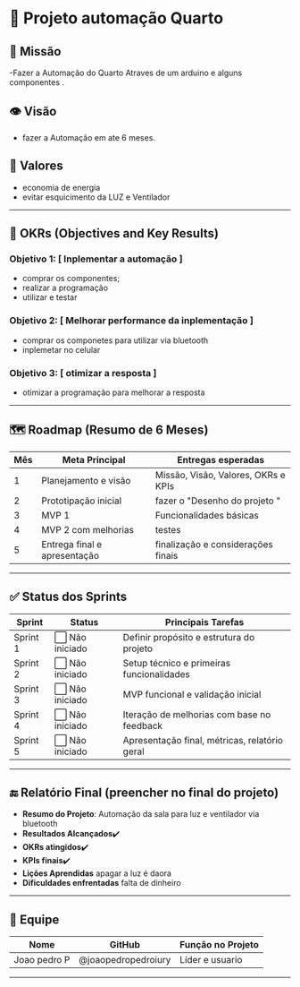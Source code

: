 # 🌟 Projeto automação Quarto

## 🧭 Missão
-Fazer a Automação do Quarto Atraves de um arduino e alguns componentes .

## 👁️ Visão
- fazer a Automação em ate 6 meses.

## 💸 Valores
- economia de energia 
- evitar esquicimento da LUZ e Ventilador 
---

## 🎯 OKRs (Objectives and Key Results)

### Objetivo 1: [ Inplementar a automação  ]
- comprar os componentes;
- realizar a programação
- utilizar e testar 
### Objetivo 2: [ Melhorar performance da inplementação ]
- comprar os componetes para utilizar via bluetooth
- inplemetar no celular 
### Objetivo 3: [ otimizar a resposta ]
- otimizar a programação para melhorar a resposta 
---


## 🗺️ Roadmap (Resumo de 6 Meses)

| Mês | Meta Principal                         | Entregas esperadas                             |
|-----|-----------------------------------------|------------------------------------------------|
| 1   | Planejamento e visão                    | Missão, Visão, Valores, OKRs e KPIs            |
| 2   | Prototipação inicial                    | fazer o "Desenho do projeto "                  |
| 3   | MVP 1                                   | Funcionalidades básicas                        |
| 4   | MVP 2 com melhorias                     | testes                                         |
| 5   | Entrega final e apresentação            | finalização e considerações finais             |

---

## ✅ Status dos Sprints

| Sprint | Status | Principais Tarefas                                  |
|--------|--------|------------------------------------------------------|
| Sprint 1 | ⬜️ Não iniciado | Definir propósito e estrutura do projeto        |
| Sprint 2 | ⬜️ Não iniciado | Setup técnico e primeiras funcionalidades       |
| Sprint 3 | ⬜️ Não iniciado | MVP funcional e validação inicial               |
| Sprint 4 | ⬜️ Não iniciado | Iteração de melhorias com base no feedback      |
| Sprint 5 | ⬜️ Não iniciado | Apresentação final, métricas, relatório geral   |

---

## 🔚 Relatório Final (preencher no final do projeto)

- **Resumo do Projeto**: Automação da sala para luz e ventilador via bluetooth
- **Resultados Alcançados**✔️
- **OKRs atingidos**✔️
- **KPIs finais**✔️
- **Lições Aprendidas** apagar a luz é daora 
- **Dificuldades enfrentadas**  falta de dinheiro 

---

## 👥 Equipe

| Nome | GitHub | Função no Projeto |
|------|--------|--------------------|
|Joao pedro P| @joaopedropedroiury | Líder e usuario |

---
